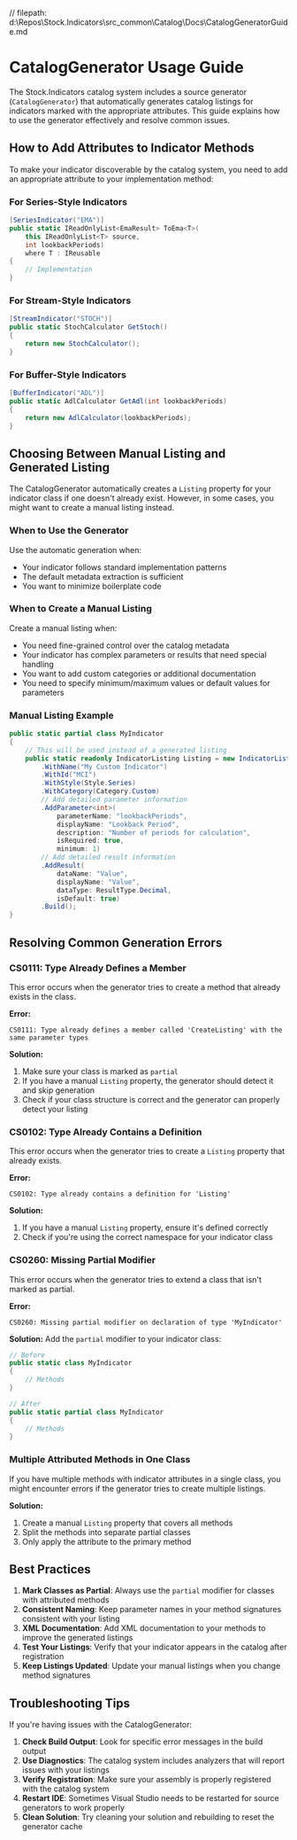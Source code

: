 // filepath: d:\Repos\Stock.Indicators\src\_common\Catalog\Docs\CatalogGeneratorGuide.md
# CatalogGenerator Usage Guide

The Stock.Indicators catalog system includes a source generator (`CatalogGenerator`) that automatically generates catalog listings for indicators marked with the appropriate attributes. This guide explains how to use the generator effectively and resolve common issues.

## How to Add Attributes to Indicator Methods

To make your indicator discoverable by the catalog system, you need to add an appropriate attribute to your implementation method:

### For Series-Style Indicators

```csharp
[SeriesIndicator("EMA")]
public static IReadOnlyList<EmaResult> ToEma<T>(
    this IReadOnlyList<T> source,
    int lookbackPeriods)
    where T : IReusable
{
    // Implementation
}
```

### For Stream-Style Indicators

```csharp
[StreamIndicator("STOCH")]
public static StochCalculator GetStoch()
{
    return new StochCalculator();
}
```

### For Buffer-Style Indicators

```csharp
[BufferIndicator("ADL")]
public static AdlCalculator GetAdl(int lookbackPeriods)
{
    return new AdlCalculator(lookbackPeriods);
}
```

## Choosing Between Manual Listing and Generated Listing

The CatalogGenerator automatically creates a `Listing` property for your indicator class if one doesn't already exist. However, in some cases, you might want to create a manual listing instead.

### When to Use the Generator

Use the automatic generation when:
- Your indicator follows standard implementation patterns
- The default metadata extraction is sufficient
- You want to minimize boilerplate code

### When to Create a Manual Listing

Create a manual listing when:
- You need fine-grained control over the catalog metadata
- Your indicator has complex parameters or results that need special handling
- You want to add custom categories or additional documentation
- You need to specify minimum/maximum values or default values for parameters

### Manual Listing Example

```csharp
public static partial class MyIndicator
{
    // This will be used instead of a generated listing
    public static readonly IndicatorListing Listing = new IndicatorListingBuilder()
        .WithName("My Custom Indicator")
        .WithId("MCI")
        .WithStyle(Style.Series)
        .WithCategory(Category.Custom)
        // Add detailed parameter information
        .AddParameter<int>(
            parameterName: "lookbackPeriods",
            displayName: "Lookback Period",
            description: "Number of periods for calculation",
            isRequired: true,
            minimum: 1)
        // Add detailed result information
        .AddResult(
            dataName: "Value", 
            displayName: "Value",
            dataType: ResultType.Decimal,
            isDefault: true)
        .Build();
}
```

## Resolving Common Generation Errors

### CS0111: Type Already Defines a Member

This error occurs when the generator tries to create a method that already exists in the class.

**Error:**
```
CS0111: Type already defines a member called 'CreateListing' with the same parameter types
```

**Solution:**
1. Make sure your class is marked as `partial`
2. If you have a manual `Listing` property, the generator should detect it and skip generation
3. Check if your class structure is correct and the generator can properly detect your listing

### CS0102: Type Already Contains a Definition

This error occurs when the generator tries to create a `Listing` property that already exists.

**Error:**
```
CS0102: Type already contains a definition for 'Listing'
```

**Solution:**
1. If you have a manual `Listing` property, ensure it's defined correctly
2. Check if you're using the correct namespace for your indicator class

### CS0260: Missing Partial Modifier

This error occurs when the generator tries to extend a class that isn't marked as partial.

**Error:**
```
CS0260: Missing partial modifier on declaration of type 'MyIndicator'
```

**Solution:**
Add the `partial` modifier to your indicator class:

```csharp
// Before
public static class MyIndicator
{
    // Methods
}

// After
public static partial class MyIndicator
{
    // Methods
}
```

### Multiple Attributed Methods in One Class

If you have multiple methods with indicator attributes in a single class, you might encounter errors if the generator tries to create multiple listings.

**Solution:**
1. Create a manual `Listing` property that covers all methods
2. Split the methods into separate partial classes
3. Only apply the attribute to the primary method

## Best Practices

1. **Mark Classes as Partial**: Always use the `partial` modifier for classes with attributed methods
2. **Consistent Naming**: Keep parameter names in your method signatures consistent with your listing
3. **XML Documentation**: Add XML documentation to your methods to improve the generated listings
4. **Test Your Listings**: Verify that your indicator appears in the catalog after registration
5. **Keep Listings Updated**: Update your manual listings when you change method signatures

## Troubleshooting Tips

If you're having issues with the CatalogGenerator:

1. **Check Build Output**: Look for specific error messages in the build output
2. **Use Diagnostics**: The catalog system includes analyzers that will report issues with your listings
3. **Verify Registration**: Make sure your assembly is properly registered with the catalog system
4. **Restart IDE**: Sometimes Visual Studio needs to be restarted for source generators to work properly
5. **Clean Solution**: Try cleaning your solution and rebuilding to reset the generator cache
